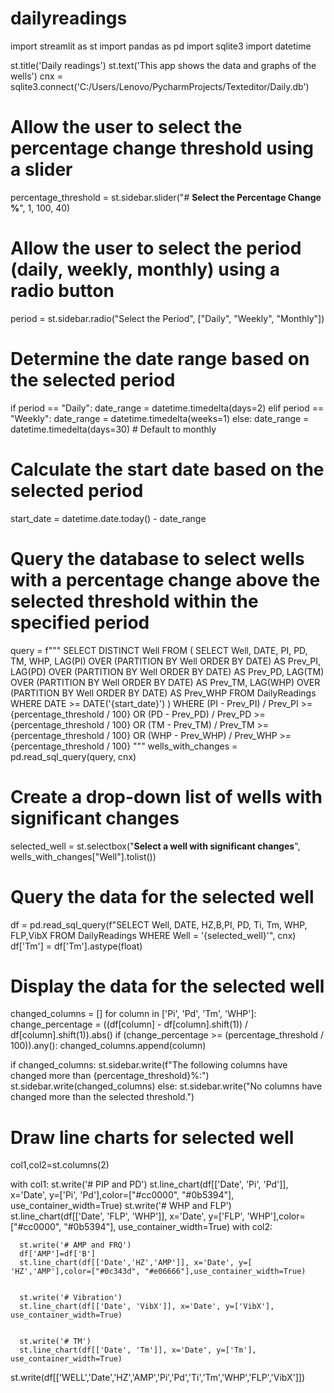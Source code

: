 # dailyreadings

import streamlit as st
import pandas as pd
import sqlite3
import datetime

st.title('Daily readings')
st.text('This app shows the data and graphs of the wells')
cnx = sqlite3.connect('C:/Users/Lenovo/PycharmProjects/Texteditor/Daily.db')

# Allow the user to select the percentage change threshold using a slider
percentage_threshold = st.sidebar.slider("# **Select the Percentage Change %**", 1, 100, 40)

# Allow the user to select the period (daily, weekly, monthly) using a radio button
period = st.sidebar.radio("Select the Period", ["Daily", "Weekly", "Monthly"])

# Determine the date range based on the selected period
if period == "Daily":
    date_range = datetime.timedelta(days=2)
elif period == "Weekly":
    date_range = datetime.timedelta(weeks=1)
else:
    date_range = datetime.timedelta(days=30)  # Default to monthly

# Calculate the start date based on the selected period
start_date = datetime.date.today() - date_range

# Query the database to select wells with a percentage change above the selected threshold within the specified period
query = f"""
    SELECT DISTINCT Well
    FROM (
        SELECT
            Well,
            DATE,
            PI,
            PD,
            TM,
            WHP,
            LAG(PI) OVER (PARTITION BY Well ORDER BY DATE) AS Prev_PI,
            LAG(PD) OVER (PARTITION BY Well ORDER BY DATE) AS Prev_PD,
            LAG(TM) OVER (PARTITION BY Well ORDER BY DATE) AS Prev_TM,
            LAG(WHP) OVER (PARTITION BY Well ORDER BY DATE) AS Prev_WHP
        FROM DailyReadings
        WHERE DATE >= DATE('{start_date}')
    )
    WHERE
        (PI - Prev_PI) / Prev_PI >= {percentage_threshold / 100}
        OR (PD - Prev_PD) / Prev_PD >= {percentage_threshold / 100}
        OR (TM - Prev_TM) / Prev_TM >= {percentage_threshold / 100}
        OR (WHP - Prev_WHP) / Prev_WHP >= {percentage_threshold / 100}
"""
wells_with_changes = pd.read_sql_query(query, cnx)

# Create a drop-down list of wells with significant changes
selected_well = st.selectbox("**Select a well with significant changes**", wells_with_changes["Well"].tolist())

# Query the data for the selected well
df = pd.read_sql_query(f"SELECT  Well, DATE, HZ,B,PI, PD, Ti, Tm, WHP, FLP,VibX FROM DailyReadings WHERE Well = '{selected_well}'", cnx)
df['Tm'] = df['Tm'].astype(float)
# Display the data for the selected well


changed_columns = []
for column in ['Pi', 'Pd', 'Tm', 'WHP']:
    change_percentage = ((df[column] - df[column].shift(1)) / df[column].shift(1)).abs()
    if (change_percentage >= (percentage_threshold / 100)).any():
        changed_columns.append(column)

if changed_columns:
    st.sidebar.write(f"The following columns have changed more than {percentage_threshold}%:")
    st.sidebar.write(changed_columns)
else:
    st.sidebar.write("No columns have changed more than the selected threshold.")

# Draw line charts for selected well
col1,col2=st.columns(2)

with col1:
      st.write('# PIP and PD')
      st.line_chart(df[['Date', 'Pi', 'Pd']], x='Date', y=['Pi', 'Pd'],color=["#cc0000", "#0b5394"], use_container_width=True)
      st.write('# WHP and FLP')
      st.line_chart(df[['Date', 'FLP', 'WHP']], x='Date', y=['FLP', 'WHP'],color=["#cc0000", "#0b5394"], use_container_width=True)
with col2:

      st.write('# AMP and FRQ')
      df['AMP']=df['B']
      st.line_chart(df[['Date','HZ','AMP']], x='Date', y=[ 'HZ','AMP'],color=["#0c343d", "#e06666"],use_container_width=True)


      st.write('# Vibration')
      st.line_chart(df[['Date', 'VibX']], x='Date', y=['VibX'], use_container_width=True)


      st.write('# TM')
      st.line_chart(df[['Date', 'Tm']], x='Date', y=['Tm'], use_container_width=True)

st.write(df[['WELL','Date','HZ','AMP','Pi','Pd','Ti','Tm','WHP','FLP','VibX']])
